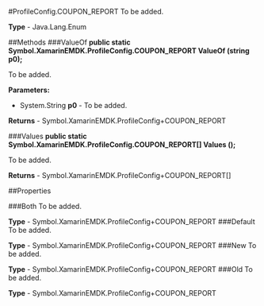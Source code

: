 #ProfileConfig.COUPON_REPORT
To be added.

**Type** - Java.Lang.Enum

##Methods
###ValueOf
**public static Symbol.XamarinEMDK.ProfileConfig.COUPON_REPORT ValueOf (string p0);**

To be added.

**Parameters:** 

* System.String **p0** - To be added.

**Returns** - Symbol.XamarinEMDK.ProfileConfig+COUPON_REPORT

###Values
**public static Symbol.XamarinEMDK.ProfileConfig.COUPON_REPORT[] Values ();**

To be added.


**Returns** - Symbol.XamarinEMDK.ProfileConfig+COUPON_REPORT[]

##Properties

###Both
To be added.

**Type** - Symbol.XamarinEMDK.ProfileConfig+COUPON_REPORT
###Default
To be added.

**Type** - Symbol.XamarinEMDK.ProfileConfig+COUPON_REPORT
###New
To be added.

**Type** - Symbol.XamarinEMDK.ProfileConfig+COUPON_REPORT
###Old
To be added.

**Type** - Symbol.XamarinEMDK.ProfileConfig+COUPON_REPORT



